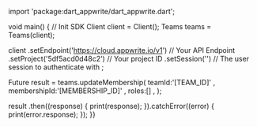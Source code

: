 import 'package:dart_appwrite/dart_appwrite.dart';

void main() { // Init SDK
  Client client = Client();
  Teams teams = Teams(client);

  client
    .setEndpoint('https://cloud.appwrite.io/v1') // Your API Endpoint
    .setProject('5df5acd0d48c2') // Your project ID
    .setSession('') // The user session to authenticate with
  ;

  Future result = teams.updateMembership(
    teamId:'[TEAM_ID]' ,
    membershipId:'[MEMBERSHIP_ID]' ,
    roles:[] ,
  );

  result
    .then((response) {
      print(response);
    }).catchError((error) {
      print(error.response);
  });
}}